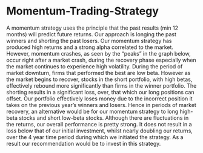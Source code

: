 # Momentum-Trading-Strategy
A momentum strategy uses the principle that the past results (min 12 months) will predict future returns. Our approach is longing the past winners and shorting the past losers. Our momentum strategy has produced high returns and a strong alpha correlated to the market. However, momentum crashes, as seen by the “peaks” in the graph below, occur right after a market crash, during the recovery phase especially when the market continues to experience high volatility. During the period of market downturn, firms that performed the best are low beta. However as the market begins to recover, stocks in the short portfolio, with high betas, effectively rebound more significantly than firms in the winner portfolio. The shorting results in a significant loss, over, that which our long positions can offset. Our portfolio effectively loses money due to the incorrect position it takes on the previous year’s winners and losers. Hence in periods of market recovery, an alternative would be for our momentum strategy to long high- beta stocks and short low-beta stocks. Although there are fluctuations in the returns, our overall performance is pretty strong. It does not result in a loss below that of our initial investment, whilst nearly doubling our returns, over the 4 year time period during which we initiated the strategy. As a result our recommendation would be to invest in this strategy.
